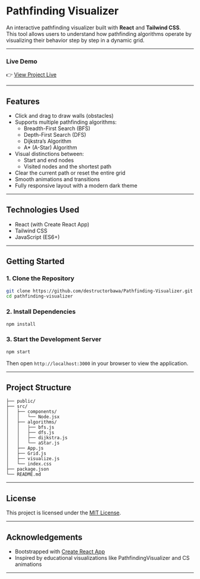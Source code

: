 # Pathfinding Visualizer

An interactive pathfinding visualizer built with **React** and **Tailwind CSS**.  
This tool allows users to understand how pathfinding algorithms operate by visualizing their behavior step by step in a dynamic grid.

---

### Live Demo  
👉 [View Project Live](https://saadmdev.github.io/Pathfinding-Visualizer/)

---

## Features

- Click and drag to draw walls (obstacles)
- Supports multiple pathfinding algorithms:
  - Breadth-First Search (BFS)
  - Depth-First Search (DFS)
  - Dijkstra’s Algorithm
  - A* (A-Star) Algorithm
- Visual distinctions between:
  - Start and end nodes
  - Visited nodes and the shortest path
- Clear the current path or reset the entire grid
- Smooth animations and transitions
- Fully responsive layout with a modern dark theme

---

## Technologies Used

- React (with Create React App)
- Tailwind CSS
- JavaScript (ES6+)

---

## Getting Started

### 1. Clone the Repository

```bash
git clone https://github.com/destructorbawa/Pathfinding-Visualizer.git
cd pathfinding-visualizer
```

### 2. Install Dependencies

```bash
npm install
```

### 3. Start the Development Server

```bash
npm start
```

Then open `http://localhost:3000` in your browser to view the application.

---

## Project Structure

```
├── public/
├── src/
│   ├── components/
│   │   └── Node.jsx
│   ├── algorithms/
│   │   ├── bfs.js
│   │   ├── dfs.js
│   │   ├── dijkstra.js
│   │   └── aStar.js
│   ├── App.js
│   ├── Grid.js
│   ├── visualize.js
│   └── index.css
├── package.json
└── README.md
```

---

## License

This project is licensed under the [MIT License](./LICENSE).

---

## Acknowledgements

* Bootstrapped with [Create React App](https://create-react-app.dev/)
* Inspired by educational visualizations like PathfindingVisualizer and CS animations

---
